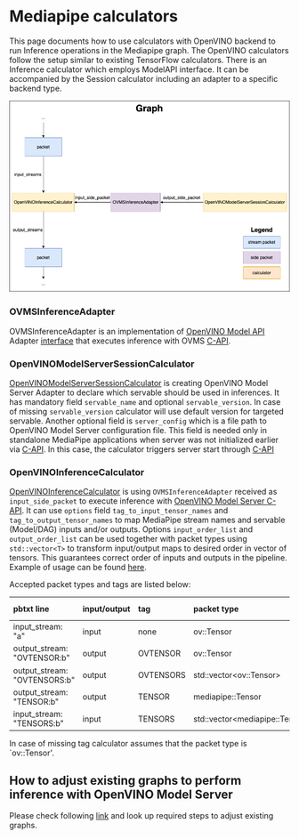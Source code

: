 # Mediapipe calculators

This page documents how to use calculators with OpenVINO backend to run Inference operations in the Mediapipe graph. The OpenVINO calculators follow the setup similar to existing TensorFlow calculators. There is an Inference calculator which employs ModelAPI interface. It can be accompanied by the Session calculator including an adapter to a specific backend type.

![Graph schema visualization](diagram.png)

### OVMSInferenceAdapter

OVMSInferenceAdapter is an implementation of [OpenVINO Model API](https://github.com/openvinotoolkit/model_api) Adapter [interface](https://github.com/openvinotoolkit/model_api/blob/master/model_api/cpp/adapters/include/adapters/inference_adapter.h) that executes inference with OVMS [C-API](https://github.com/openvinotoolkit/model_server/blob/main/docs/model_server_c_api.md).

### OpenVINOModelServerSessionCalculator

[OpenVINOModelServerSessionCalculator](openvinomodelserversessioncalculator.cc) is creating OpenVINO Model Server Adapter to declare which servable should be used in inferences. It has mandatory field `servable_name` and optional `servable_version`. In case of missing `servable_version` calculator will use default version for targeted servable. Another optional field is `server_config` which is a file path to OpenVINO Model Server configuration file. This field is needed only in standalone MediaPipe applications when server was not initialized earlier via [C-API](https://github.com/openvinotoolkit/model_server/blob/main/docs/model_server_c_api.md). In this case, the calculator triggers server start through [C-API](https://github.com/openvinotoolkit/model_server/blob/main/docs/model_server_c_api.md)

### OpenVINOInferenceCalculator

[OpenVINOInferenceCalculator](openvinoinferencecalculator.cc) is using `OVMSInferenceAdapter` received as `input_side_packet` to execute inference with [OpenVINO Model Server C-API](https://github.com/openvinotoolkit/model_server/blob/main/docs/model_server_c_api.md). It can use `options` field `tag_to_input_tensor_names` and `tag_to_output_tensor_names` to map MediaPipe stream names and servable (Model/DAG) inputs and/or outputs. Options `input_order_list` and `output_order_list` can be used together with packet types using `std::vector<T>` to transform input/output maps to desired order in vector of tensors. This guarantees correct order of inputs and outputs in the pipeline. Example of usage can be found [here](../../modules/pose_landmark/pose_landmark_by_roi_cpu.pbtxt).

Accepted packet types and tags are listed below:

|pbtxt line|input/output|tag|packet type|stream name|
|:---|:---|:---|:---|:---|
|input_stream: "a"|input|none|ov::Tensor|a|
|output_stream: "OVTENSOR:b"|output|OVTENSOR|ov::Tensor|b|
|output_stream: "OVTENSORS:b"|output|OVTENSORS|std::vector\<ov::Tensor\>|b|
|output_stream: "TENSOR:b"|output|TENSOR|mediapipe::Tensor|b|
|input_stream: "TENSORS:b"|input|TENSORS|std::vector\<mediapipe::Tensor\>|b|

In case of missing tag calculator assumes that the packet type is `ov::Tensor'.

## How to adjust existing graphs to perform inference with OpenVINO Model Server
Please check following [link](https://github.com/openvinotoolkit/model_server/blob/main/docs/mediapipe_conversion.md#how-to-adjust-existing-graphs-to-perform-inference-with-openvino-model-server) and look up required steps to adjust existing graphs.
